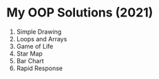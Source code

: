 # My OOP Solutions (2021)

1. Simple Drawing
2. Loops and Arrays
3. Game of Life
4. Star Map
5. Bar Chart
6. Rapid Response
